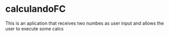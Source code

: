 # calculandoFC
This is an aplication that receives two numbes as user input and allows the user to execute some calcs
